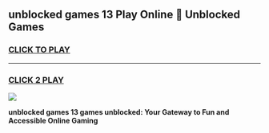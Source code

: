 
## unblocked games 13 Play Online 👋 Unblocked Games
<h3>
<a href="https://premium.freeplayer.one?title=unblocked_games_13&ref=19F">CLICK TO PLAY</a></h3>
<hr>

<h3>
<a href="https://premium.freeplayer.one?title=unblocked_games_13&ref=19F">CLICK 2 PLAY</a>
  
</h3>

<a href="https://premium.freeplayer.one?title=unblocked_games_13&ref=19F"><img src="https://clearcache.store/games.png"></a>


**unblocked games 13 games unblocked: Your Gateway to Fun and Accessible Online Gaming**
